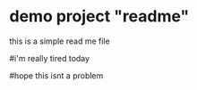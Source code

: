 # demo project "readme"

this is a simple read me file

#i'm really tired today

#hope this isnt a problem